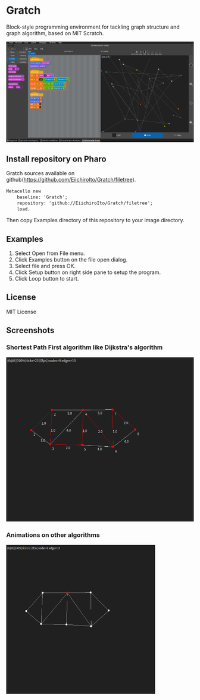# Gratch
Block-style programming environment for tackling graph structure and graph algorithm, based on MIT Scratch. 

![Entire Screen](https://raw.githubusercontent.com/EiichiroIto/Gratch/master/src/images/Gratch.png)

## Install repository on Pharo
Gratch sources available on github(https://github.com/EiichiroIto/Gratch/filetree).
```
Metacello new
    baseline: 'Gratch';
    repository: 'github://EiichiroIto/Gratch/filetree';
    load.
```

Then copy Examples directory of this repository to your image directory.

## Examples
1. Select Open from File menu.
2. Click Examples button on the file open dialog.
3. Select file and press OK.
4. Click Setup button on right side pane to setup the program.
5. Click Loop button to start.

## License
MIT License

## Screenshots
### Shortest Path First algorithm like Dijkstra's algorithm
![04-dijkstra.png](https://raw.githubusercontent.com/EiichiroIto/Gratch/master/src/images/04-dijkstra.png)

### Animations on other algorithms
![gratch-anim.gif](https://raw.githubusercontent.com/EiichiroIto/Gratch/master/src/images/gratch-anim.gif)
